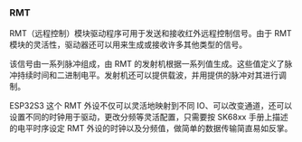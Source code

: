 ### RMT

RMT（远程控制）模块驱动程序可用于发送和接收红外远程控制信号。由于 RMT 模块的灵活性，驱动器还可以用来生成或接收许多其他类型的信号。

该信号由一系列脉冲组成，由 RMT 的发射机根据一系列值生成。这些值定义了脉冲持续时间和二进制电平。发射机还可以提供载波，并用提供的脉冲对其进行调制。

ESP32S3 这个 RMT 外设不仅可以灵活地映射到不同 IO、可以改变通道，还可以设置不同的时钟用于驱动，更改分频等灵活配置，只需要按 SK68xx 手册上描述的电平时序设定 RMT 外设的时钟以及分频值，做简单的数据传输简直易如反掌。
